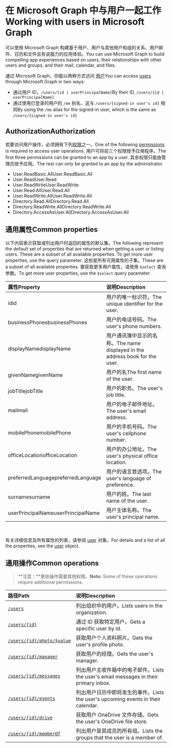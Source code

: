# <a name="working-with-users-in-microsoft-graph"></a><span data-ttu-id="2d8ee-101">在 Microsoft Graph 中与用户一起工作</span><span class="sxs-lookup"><span data-stu-id="2d8ee-101">Working with users in Microsoft Graph</span></span>

<span data-ttu-id="2d8ee-102">可以使用 Microsoft Graph 构建基于用户、用户与其他用户和组的关系、用户邮件、日历和文件且有说服力的应用体验。</span><span class="sxs-lookup"><span data-stu-id="2d8ee-102">You can use Microsoft Graph to build compelling app experiences based on users, their relationships with other users and groups, and their mail, calendar, and files.</span></span>

<span data-ttu-id="2d8ee-103">通过 Microsoft Graph，你能以两种方式访问 [用户](user.md)</span><span class="sxs-lookup"><span data-stu-id="2d8ee-103">You can access [users](user.md) through Microsoft Graph in two ways:</span></span>

- <span data-ttu-id="2d8ee-104">通过用户 ID，`/users/{id | userPrincipalName}`</span><span class="sxs-lookup"><span data-stu-id="2d8ee-104">By their ID, `/users/{id | userPrincipalName}`</span></span> 
- <span data-ttu-id="2d8ee-105">通过使用已登录的用户的 `/me` 别名，这与 `/users/{signed-in user's id}` 相同</span><span class="sxs-lookup"><span data-stu-id="2d8ee-105">By using the `/me` alias for the signed-in user, which is the same as `/users/{signed-in user's id}`</span></span>

## <a name="authorization"></a><span data-ttu-id="2d8ee-106">Authorization</span><span class="sxs-lookup"><span data-stu-id="2d8ee-106">Authorization</span></span>

<span data-ttu-id="2d8ee-107">若要访问用户操作，必须拥有下列[权限](https://developer.microsoft.com/en-us/graph/docs/authorization/permission_scopes)之一。</span><span class="sxs-lookup"><span data-stu-id="2d8ee-107">One of the following [permissions](https://developer.microsoft.com/en-us/graph/docs/authorization/permission_scopes) is required to access user operations.</span></span> <span data-ttu-id="2d8ee-108">用户可将前三个权限授予应用程序。</span><span class="sxs-lookup"><span data-stu-id="2d8ee-108">The first three permissions can be granted to an app by a user.</span></span> <span data-ttu-id="2d8ee-109">其余权限只能由管理员授予应用。</span><span class="sxs-lookup"><span data-stu-id="2d8ee-109">The rest can only be granted to an app by the administrator.</span></span>

- <span data-ttu-id="2d8ee-110">User.ReadBasic.All</span><span class="sxs-lookup"><span data-stu-id="2d8ee-110">User.ReadBasic.All</span></span>
- <span data-ttu-id="2d8ee-111">User.Read</span><span class="sxs-lookup"><span data-stu-id="2d8ee-111">User.Read</span></span>
- <span data-ttu-id="2d8ee-112">User.ReadWrite</span><span class="sxs-lookup"><span data-stu-id="2d8ee-112">User.ReadWrite</span></span>
- <span data-ttu-id="2d8ee-113">User.Read.All</span><span class="sxs-lookup"><span data-stu-id="2d8ee-113">User.Read.All</span></span>
- <span data-ttu-id="2d8ee-114">User.ReadWrite.All</span><span class="sxs-lookup"><span data-stu-id="2d8ee-114">User.ReadWrite.All</span></span>
- <span data-ttu-id="2d8ee-115">Directory.Read.All</span><span class="sxs-lookup"><span data-stu-id="2d8ee-115">Directory.Read.All</span></span>
- <span data-ttu-id="2d8ee-116">Directory.ReadWrite.All</span><span class="sxs-lookup"><span data-stu-id="2d8ee-116">Directory.ReadWrite.All</span></span>
- <span data-ttu-id="2d8ee-117">Directory.AccessAsUser.All</span><span class="sxs-lookup"><span data-stu-id="2d8ee-117">Directory.AccessAsUser.All</span></span>

## <a name="common-properties"></a><span data-ttu-id="2d8ee-118">通用属性</span><span class="sxs-lookup"><span data-stu-id="2d8ee-118">Common properties</span></span>

<span data-ttu-id="2d8ee-119">以下内容表示获取或列出用户时返回的属性的默认集。</span><span class="sxs-lookup"><span data-stu-id="2d8ee-119">The following represent the default set of properties that are returned when getting a user or listing users.  These are a subset of all available properties. To get more user properties, use the  query parameter.</span></span> <span data-ttu-id="2d8ee-120">这些是所有可用属性的子集。</span><span class="sxs-lookup"><span data-stu-id="2d8ee-120">These are a subset of all available properties.</span></span> <span data-ttu-id="2d8ee-121">要获取更多用户属性，请使用 `$select` 查询参数。</span><span class="sxs-lookup"><span data-stu-id="2d8ee-121">To get more user properties, use the `$select` query parameter.</span></span> 

|<span data-ttu-id="2d8ee-122">属性</span><span class="sxs-lookup"><span data-stu-id="2d8ee-122">Property</span></span> |<span data-ttu-id="2d8ee-123">说明</span><span class="sxs-lookup"><span data-stu-id="2d8ee-123">Description</span></span> |
|:----------|:-------------|
|<span data-ttu-id="2d8ee-124">id</span><span class="sxs-lookup"><span data-stu-id="2d8ee-124">id</span></span> | <span data-ttu-id="2d8ee-125">用户的唯一标识符。</span><span class="sxs-lookup"><span data-stu-id="2d8ee-125">The unique identifier for the user.</span></span>|
|<span data-ttu-id="2d8ee-126">businessPhones</span><span class="sxs-lookup"><span data-stu-id="2d8ee-126">businessPhones</span></span> | <span data-ttu-id="2d8ee-127">用户的电话号码。</span><span class="sxs-lookup"><span data-stu-id="2d8ee-127">The user's phone numbers.</span></span>|
|<span data-ttu-id="2d8ee-128">displayName</span><span class="sxs-lookup"><span data-stu-id="2d8ee-128">displayName</span></span> | <span data-ttu-id="2d8ee-129">用户通讯簿中显示的名称。</span><span class="sxs-lookup"><span data-stu-id="2d8ee-129">The name displayed in the address book for the user.</span></span>|
|<span data-ttu-id="2d8ee-130">givenName</span><span class="sxs-lookup"><span data-stu-id="2d8ee-130">givenName</span></span>| <span data-ttu-id="2d8ee-131">用户的名</span><span class="sxs-lookup"><span data-stu-id="2d8ee-131">The first name of the user.</span></span> |
|<span data-ttu-id="2d8ee-132">jobTitle</span><span class="sxs-lookup"><span data-stu-id="2d8ee-132">jobTitle</span></span> | <span data-ttu-id="2d8ee-133">用户的职务。</span><span class="sxs-lookup"><span data-stu-id="2d8ee-133">The user's job title.</span></span>|
|<span data-ttu-id="2d8ee-134">mail</span><span class="sxs-lookup"><span data-stu-id="2d8ee-134">mail</span></span>| <span data-ttu-id="2d8ee-135">用户的电子邮件地址。</span><span class="sxs-lookup"><span data-stu-id="2d8ee-135">The user's email address.</span></span> |
|<span data-ttu-id="2d8ee-136">mobilePhone</span><span class="sxs-lookup"><span data-stu-id="2d8ee-136">mobilePhone</span></span> | <span data-ttu-id="2d8ee-137">用户的手机号码。</span><span class="sxs-lookup"><span data-stu-id="2d8ee-137">The user's cellphone number.</span></span>|
|<span data-ttu-id="2d8ee-138">officeLocation</span><span class="sxs-lookup"><span data-stu-id="2d8ee-138">officeLocation</span></span> | <span data-ttu-id="2d8ee-139">用户的办公地址。</span><span class="sxs-lookup"><span data-stu-id="2d8ee-139">The user's physical office location.</span></span>|
|<span data-ttu-id="2d8ee-140">preferredLanguage</span><span class="sxs-lookup"><span data-stu-id="2d8ee-140">preferredLanguage</span></span> | <span data-ttu-id="2d8ee-141">用户的语言首选项。</span><span class="sxs-lookup"><span data-stu-id="2d8ee-141">The user's language of preference.</span></span>|
|<span data-ttu-id="2d8ee-142">surname</span><span class="sxs-lookup"><span data-stu-id="2d8ee-142">surname</span></span>| <span data-ttu-id="2d8ee-143">用户的姓。</span><span class="sxs-lookup"><span data-stu-id="2d8ee-143">The last name of the user.</span></span> |
|<span data-ttu-id="2d8ee-144">userPrincipalName</span><span class="sxs-lookup"><span data-stu-id="2d8ee-144">userPrincipalName</span></span>| <span data-ttu-id="2d8ee-145">用户主体名称。</span><span class="sxs-lookup"><span data-stu-id="2d8ee-145">The user's principal name.</span></span> |

<br/>

<span data-ttu-id="2d8ee-146">有关详细信息及所有属性的列表，请参阅 [user](user.md) 对象。</span><span class="sxs-lookup"><span data-stu-id="2d8ee-146">For details and a list of all the properties, see the [user](user.md) object.</span></span>

## <a name="common-operations"></a><span data-ttu-id="2d8ee-147">通用操作</span><span class="sxs-lookup"><span data-stu-id="2d8ee-147">Common operations</span></span>

> <span data-ttu-id="2d8ee-148">**注意：**某些操作需要其他权限。</span><span class="sxs-lookup"><span data-stu-id="2d8ee-148">**Note:** Some of these operations require additional permissions.</span></span>

| <span data-ttu-id="2d8ee-149">路径</span><span class="sxs-lookup"><span data-stu-id="2d8ee-149">Path</span></span>    | <span data-ttu-id="2d8ee-150">说明</span><span class="sxs-lookup"><span data-stu-id="2d8ee-150">Description</span></span> |
|:---------|:-------------|
|[`/users`](../api/user_list.md) | <span data-ttu-id="2d8ee-151">列出组织中的用户。</span><span class="sxs-lookup"><span data-stu-id="2d8ee-151">Lists users in the organization.</span></span> |
|[`/users/{id}`](../api/user_get.md) | <span data-ttu-id="2d8ee-152">通过 ID 获取特定用户。</span><span class="sxs-lookup"><span data-stu-id="2d8ee-152">Gets a specific user by id.</span></span> |
|[`/users/{id}/photo/$value`](../api/profilephoto_get.md)| <span data-ttu-id="2d8ee-153">获取用户个人资料照片。</span><span class="sxs-lookup"><span data-stu-id="2d8ee-153">Gets the user's profile photo.</span></span> |
|[`/users/{id}/manager`](../api/user_list_manager.md) | <span data-ttu-id="2d8ee-154">获取用户的经理。</span><span class="sxs-lookup"><span data-stu-id="2d8ee-154">Gets the user's manager.</span></span> |
|[`/users/{id}/messages`](../api/user_list_messages.md)| <span data-ttu-id="2d8ee-155">列出用户主收件箱中的电子邮件。</span><span class="sxs-lookup"><span data-stu-id="2d8ee-155">Lists the user's email messages in their primary inbox.</span></span> |
|[`/users/{id}/events`](../api/user_list_events.md) | <span data-ttu-id="2d8ee-156">列出用户日历中即将发生的事件。</span><span class="sxs-lookup"><span data-stu-id="2d8ee-156">Lists the user's upcoming events in their calendar.</span></span> |
|[`/users/{id}/drive`](../api/drive_get.md)| <span data-ttu-id="2d8ee-157">获取用户 OneDrive 文件存储。</span><span class="sxs-lookup"><span data-stu-id="2d8ee-157">Gets the user's OneDrive file store.</span></span> |
|[`/users/{id}/memberOf`](../api/user_list_memberof.md)| <span data-ttu-id="2d8ee-158">列出用户是其成员的所有组。</span><span class="sxs-lookup"><span data-stu-id="2d8ee-158">Lists the groups that the user is a member of.</span></span> |
